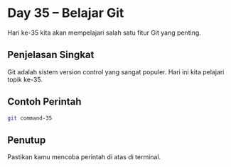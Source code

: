 # Day 35 – Belajar Git

Hari ke-35 kita akan mempelajari salah satu fitur Git yang penting.

## Penjelasan Singkat

Git adalah sistem version control yang sangat populer. Hari ini kita pelajari topik ke-35.

## Contoh Perintah

```bash
git command-35
```

## Penutup

Pastikan kamu mencoba perintah di atas di terminal.
